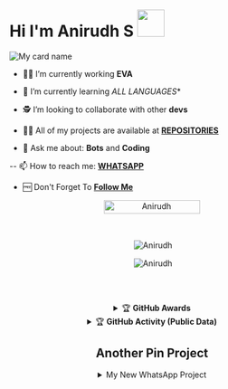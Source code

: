 # Hi I'm Anirudh S&nbsp;<a href="Hey"><img src="https://raw.githubusercontent.com/TOXIC-DEVIL/TOXIC-DEVIL/TOXIC-DEVIL-OFFICIAL/media/Hi.gif" width="48px"></a>

![My card name](https://cardivo.vercel.app/api?name=ASWINKKD&description=Hi,%20Welcome%20To%20My%20Profile%20❤&image=https://telegra.ph/file/84332f509268f67a7b1a6.jpg.githubusercontent.com/u/78668573?v=4&s=10?v=4&backgroundColor=%23ecf0f1&instagram=_aswin_2004&github=&twitter=&pattern=leaf&colorPattern=%23eaeaea)

- 🧑‍🏫 I’m currently working **EVA**

- 📖 I’m currently learning *ALL LANGUAGES**

- 🕵️ I’m looking to collaborate with other **devs**

- 👨‍💻 All of my projects are available at
                   **[REPOSITORIES](https://github.com/SudoAnirudh/SudoAnirudh?tab=repositories)**

- 💬 Ask me about: **Bots** and **Coding**

-- 📫 How to reach me: 
                  **[WHATSAPP](https://wa.me/919539102851)**
                  
- 🆓 Don't Forget To **[Follow Me](https://github.com/SudoAnirudh/SudoAnirudh)**

<p align="center"> <a href="Anirudh"><img width="170px" height="24" src="https://komarev.com/ghpvc/?username=SudoAnirudh&label=PROFILE%20VISITORS&color=green&style=flat-square" alt="Anirudh" /></a> </p><br> 


<div align="center">
<p>&nbsp;<img align="center" src="https://github-readme-stats.vercel.app/api?username=SudoAnirudh&show_icons=true&theme=nightowl" alt="Anirudh" /></p>

<p>&nbsp;<img align="center" src="https://github-readme-stats.vercel.app/api/top-langs/?username=SudoAnirudh&theme=algolia&layout=compact&langs_count=10&hide_border=true&show_icons=true" alt="Anirudh"/></p></a><br> 

##

<details>
    <summary>&#127942 <b>GitHub Awards</b></summary><br/>

![Github Trophy](https://github-profile-trophy.vercel.app/?username=SudoAnirudh)

</details>



<details>
    <summary>&#127942 <b>GitHub Activity (Public Data)</b></summary><br/>

![Metrics](https://metrics.lecoq.io/SudoAnirudh?template=classic&followup=1&isocalendar=1&languages=1&isocalendar.duration=half-year&config.timezone=Europe%2FIstanbul)

</details>



## Another Pin Project
<details>
  <summary>My New WhatsApp Project</summary>
   <a href="https://github.com/SudoAnirudh/Eva">
    <img src="https://github-readme-stats.vercel.app/api/pin/?username=SudoAnirudh&repo=Eva">
  </a>
   <summary>My New WhatsApp Project</summary>
   <a href="https://github.com/SudoAnirudh/_E-V-A_">
    <img src="https://github-readme-stats.vercel.app/api/pin/?username=SudoAnirudh&repo=_E-V-A_">
  </a>
</details>

